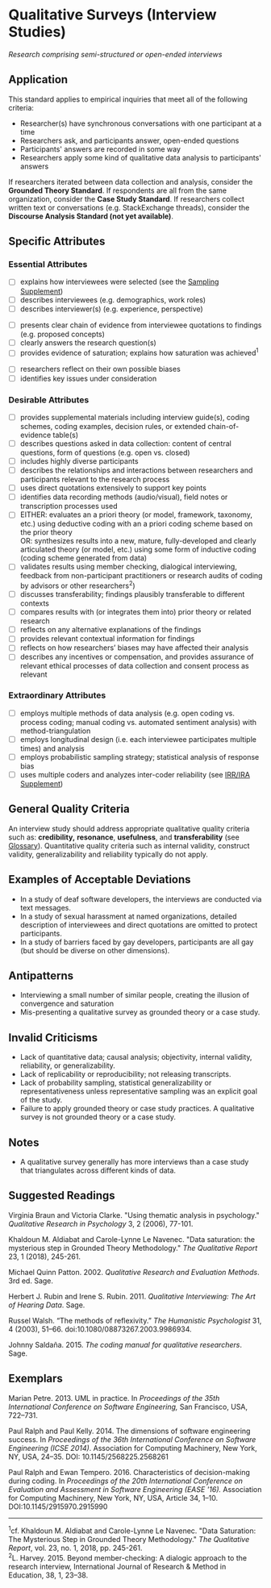 # Qualitative Surveys (Interview Studies) 
<standard name="Qualitative Surveys (Interview Studies)">



_<desc>Research comprising semi-structured or open-ended interviews</desc>_


## Application 

This standard applies to empirical inquiries that meet all of the
following criteria:

-   Researcher(s) have synchronous conversations with one participant at
    a time
-   Researchers ask, and participants answer, open-ended questions
-   Participants' answers are recorded in some way
-   Researchers apply some kind of qualitative data analysis to
    participants' answers

If researchers iterated between data collection and analysis, consider
the **Grounded Theory Standard**. If respondents are all from the same
organization, consider the **Case Study Standard**. If researchers
collect written text or conversations (e.g. StackExchange threads),
consider the **Discourse Analysis Standard (not yet available)**.

## Specific Attributes

### Essential Attributes	
<checklist name="Essential">

<method>    
    
- [ ]	explains how interviewees were selected (see the [Sampling Supplement](https://github.com/acmsigsoft/EmpiricalStandards/blob/master/docs/supplements/Sampling.md))
- [ ]	describes interviewees (e.g. demographics, work roles)
- [ ]   describes interviewer(s) (e.g. experience, perspective)     
    
<results>    
    
- [ ]	presents clear chain of evidence from interviewee quotations to findings (e.g. proposed concepts)
- [ ]	clearly answers the research question(s)
- [ ]	provides evidence of saturation; explains how saturation was achieved<sup><a class="footnote footnote_ref">1</a></sup>
    
<discussion>
    
 - [ ]   researchers reflect on their own possible biases
 - [ ]   identifies key issues under consideration
    
</checklist>
     
### Desirable Attributes	
<checklist name="Desirable">

- [ ]	provides supplemental materials including interview guide(s), coding schemes, coding examples, decision rules, or extended chain-of-evidence table(s)
- [ ]   describes questions asked in data collection: content of central questions, form of questions (e.g. open vs. closed)
- [ ]	includes highly diverse participants
- [ ]   describes the relationships and interactions between researchers and participants relevant to the research process
- [ ]	uses direct quotations extensively to support key points
- [ ]   identifies data recording methods (audio/visual), field notes or transcription processes used
- [ ]	EITHER: evaluates an a priori theory (or model, framework, taxonomy, etc.) using deductive coding with an a priori coding scheme based on the prior theory    
     OR: synthesizes results into a new, mature, fully-developed and clearly articulated theory (or model, etc.) using some form of inductive coding (coding scheme generated from data)
- [ ]   validates results using member checking, dialogical interviewing, feedback from non-participant practitioners or research audits of coding by advisors or other researchers<sup><a class="footnote footnote_ref">2</a></sup>)
- [ ]	discusses transferability; findings plausibly transferable to different contexts
- [ ]	compares results with (or integrates them into) prior theory or related research
- [ ]   reflects on any alternative explanations of the findings
- [ ]   provides relevant contextual information for findings
- [ ]	reflects on how researchers’ biases may have affected their analysis
- [ ]   describes any incentives or compensation, and provides assurance of relevant ethical processes of data collection and consent process as relevant
</checklist>
     
### Extraordinary Attributes	
<checklist name="Extraordinary">

- [ ]	employs multiple methods of data analysis (e.g. open coding vs. process coding; manual coding vs. automated sentiment analysis) with method-triangulation
- [ ]	employs longitudinal design (i.e. each interviewee participates multiple times) and analysis
- [ ]	employs probabilistic sampling strategy; statistical analysis of response bias
- [ ]	uses multiple coders and analyzes inter-coder reliability (see [IRR/IRA Supplement](https://github.com/acmsigsoft/EmpiricalStandards/blob/master/docs/supplements/InterRaterReliabilityAndAgreement.md))
</checklist>

## General Quality Criteria

An interview study should address appropriate qualitative quality
criteria such as: **credibility,** **resonance**, **usefulness**, and
**transferability** (see [Glossary](../glossary)). Quantitative quality criteria
such as internal validity, construct validity, generalizability and
reliability typically do not apply.

## Examples of Acceptable Deviations

-   In a study of deaf software developers, the interviews are conducted
    via text messages.
-   In a study of sexual harassment at named organizations, detailed
    description of interviewees and direct quotations are omitted to
    protect participants.
-   In a study of barriers faced by gay developers, participants are all
    gay (but should be diverse on other dimensions).

## Antipatterns 

-   Interviewing a small number of similar people, creating the illusion
    of convergence and saturation
-   Mis-presenting a qualitative survey as grounded theory or a case
    study.

## Invalid Criticisms 

-   Lack of quantitative data; causal analysis; objectivity, internal
    validity, reliability, or generalizability.
-   Lack of replicability or reproducibility; not releasing transcripts.
-   Lack of probability sampling, statistical generalizability or
    representativeness unless representative sampling was an explicit
    goal of the study.
-   Failure to apply grounded theory or case study practices. A
    qualitative survey is not grounded theory or a case study.

## Notes 

-   A qualitative survey generally has more interviews than a case study
    that triangulates across different kinds of data.

## Suggested Readings 

Virginia Braun and Victoria Clarke. "Using thematic analysis in psychology." _Qualitative Research in Psychology_ 3, 2 (2006), 77-101.
    
Khaldoun M. Aldiabat and Carole-Lynne Le Navenec. "Data saturation: the mysterious step in Grounded Theory Methodology." _The Qualitative Report_ 23, 1 (2018), 245-261.
    
Michael Quinn Patton. 2002. *Qualitative Research and Evaluation Methods*. 3rd ed. Sage.

Herbert J. Rubin and Irene S. Rubin. 2011. *Qualitative Interviewing: The Art of Hearing Data*. Sage.

Russel Walsh. “The methods of reflexivity.” *The Humanistic Psychologist* 31, 4 (2003), 51–66. doi:10.1080/08873267.2003.9986934.

Johnny Saldaña. 2015. *The coding manual for qualitative researchers*. Sage.

## Exemplars 

Marian Petre. 2013. UML in practice. In *Proceedings of the 35th International Conference on Software Engineering,* San Francisco, USA, 722–731.

Paul Ralph and Paul Kelly. 2014. The dimensions of software engineering success. In *Proceedings of the 36th International Conference on Software Engineering (ICSE 2014)*. Association for Computing Machinery, New York, NY, USA, 24–35. DOI: 10.1145/2568225.2568261

Paul Ralph and Ewan Tempero. 2016. Characteristics of decision-making during coding. In *Proceedings of the 20th International Conference on Evaluation and Assessment in Software Engineering (EASE '16).* Association for Computing Machinery, New York, NY, USA, Article 34, 1–10. DOI:10.1145/2915970.2915990

---
<footnote><sup><a class="footnote footnote_text">1</a></sup>cf. Khaldoun M. Aldiabat and Carole-Lynne Le Navenec. "Data Saturation: The Mysterious Step in Grounded Theory Methodology." _The Qualitative Report_, vol. 23, no. 1, 2018, pp. 245-261.</footnote><br> 
<footnote><sup><a class="footnote footnote_text">2</a></sup>L. Harvey. 2015. Beyond member-checking: A dialogic approach to the research interview, International Journal of Research & Method in Education, 38, 1, 23–38.</footnote><br>
</standard>
